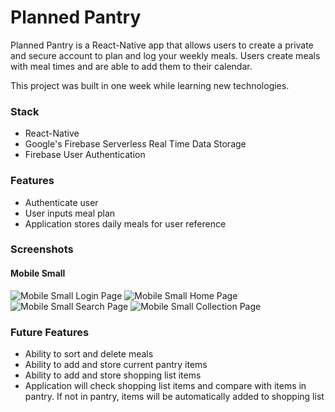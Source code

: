 # Planned Pantry

Planned Pantry is a React-Native app that allows users to create a private and secure account to plan and log your weekly meals. Users create meals with meal times and are able to add them to their calendar.

This project was built in one week while learning new technologies.

### Stack
-	React-Native
- Google's Firebase Serverless Real Time Data Storage
-	Firebase User Authentication

### Features

* Authenticate user
* User inputs meal plan
* Application stores daily meals for user reference 


### Screenshots

#### Mobile Small

![Mobile Small Login Page](https://github.com/thinkful-ei21/mike_vinylog_client/blob/master/src/assets/images/mobile-login_s.png?raw=true "Mobile Small  Login Page")
![Mobile Small Home Page](https://github.com/thinkful-ei21/mike_vinylog_client/blob/master/src/assets/images/mobile-home_s.png?raw=true "Mobile Small  Home Page")
![Mobile Small Search Page](https://github.com/thinkful-ei21/mike_vinylog_client/blob/master/src/assets/images/mobile-search_s.png?raw=true "Mobile Small  Search Page")
![Mobile Small Collection Page](https://github.com/thinkful-ei21/mike_vinylog_client/blob/master/src/assets/images/mobile-collection_s.png?raw=true "Mobile Small  Collection Page")


### Future Features

* Ability to sort and delete meals
* Ability to add and store current pantry items
* Ability to add and store shopping list items 
* Application will check shopping list items and compare with items in pantry. If not in pantry, items will be automatically added to shopping list

